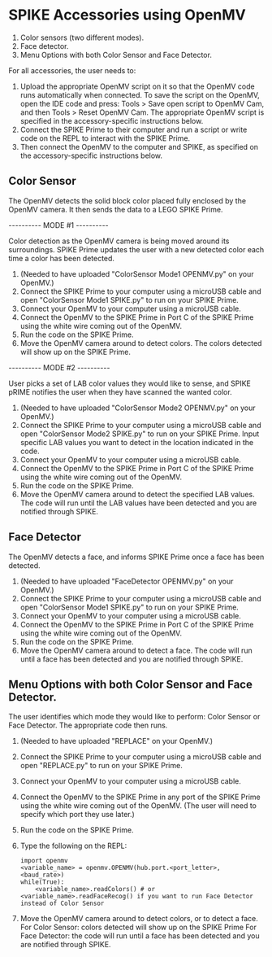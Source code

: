 # SPIKE Accessories using OpenMV

1. Color sensors (two different modes).
2. Face detector.
3. Menu Options with both Color Sensor and Face Detector.

For all accessories, the user needs to:

1. Upload the appropriate OpenMV script on it so that the OpenMV code runs automatically when connected. To save the script on the OpenMV, open the IDE code and press: Tools > Save open script to OpenMV Cam, and then Tools > Reset OpenMV Cam. The appropriate OpenMV script is specified in the accessory-specific instructions below.
2. Connect the SPIKE Prime to their computer and run a script or write code on the REPL to interact with the SPIKE Prime.
3. Then connect the OpenMV to the computer and SPIKE, as specified on the accessory-specific instructions below.

Color Sensor
------------

The OpenMV detects the solid block color placed fully enclosed by the OpenMV camera. It then sends the data to a LEGO SPIKE Prime.

---------- MODE #1 ----------

Color detection as the OpenMV camera is being moved around its surroundings. SPIKE Prime updates the user with a new detected color each time a color has been detected. 

1. (Needed to have uploaded "ColorSensor Mode1 OPENMV.py" on your OpenMV.)
2. Connect the SPIKE Prime to your computer using a microUSB cable and open "ColorSensor Mode1 SPIKE.py" to run on your SPIKE Prime.
3. Connect your OpenMV to your computer using a microUSB cable.
4. Connect the OpenMV to the SPIKE Prime in Port C of the SPIKE Prime using the white wire coming out of the OpenMV.
5. Run the code on the SPIKE Prime.
6. Move the OpenMV camera around to detect colors. The colors detected will show up on the SPIKE Prime.

---------- MODE #2 ----------

User picks a set of LAB color values they would like to sense, and SPIKE pRIME notifies the user when they have scanned the wanted color. 

1. (Needed to have uploaded "ColorSensor Mode2 OPENMV.py" on your OpenMV.)
2. Connect the SPIKE Prime to your computer using a microUSB cable and open "ColorSensor Mode2 SPIKE.py" to run on your SPIKE Prime. Input specific LAB values you want to detect in the location indicated in the code.
3. Connect your OpenMV to your computer using a microUSB cable.
4. Connect the OpenMV to the SPIKE Prime in Port C of the SPIKE Prime using the white wire coming out of the OpenMV.
5. Run the code on the SPIKE Prime.
6. Move the OpenMV camera around to detect the specified LAB values. The code will run until the LAB values have been detected and you are notified through SPIKE.

Face Detector
--------------- 

The OpenMV detects a face, and informs SPIKE Prime once a face has been detected.

1. (Needed to have uploaded "FaceDetector OPENMV.py" on your OpenMV.)
2. Connect the SPIKE Prime to your computer using a microUSB cable and open "ColorSensor Mode1 SPIKE.py" to run on your SPIKE Prime.
3. Connect your OpenMV to your computer using a microUSB cable.
4. Connect the OpenMV to the SPIKE Prime in Port C of the SPIKE Prime using the white wire coming out of the OpenMV.
5. Run the code on the SPIKE Prime.
6. Move the OpenMV camera around to detect a face. The code will run until a face has been detected and you are notified through SPIKE. 

Menu Options with both Color Sensor and Face Detector.
----------------

The user identifies which mode they would like to perform: Color Sensor or Face Detector. The appropriate code then runs.

1. (Needed to have uploaded "REPLACE" on your OpenMV.)
2. Connect the SPIKE Prime to your computer using a microUSB cable and open "REPLACE.py" to run on your SPIKE Prime.
3. Connect your OpenMV to your computer using a microUSB cable.
4. Connect the OpenMV to the SPIKE Prime in any port of the SPIKE Prime using the white wire coming out of the OpenMV. (The user will need to specify which port they use later.)
5. Run the code on the SPIKE Prime.
6. Type the following on the REPL:

       import openmv
       <variable_name> = openmv.OPENMV(hub.port.<port_letter>, <baud_rate>)
       while(True):
           <variable_name>.readColors() # or <variable_name>.readFaceRecog() if you want to run Face Detector instead of Color Sensor
           
    
7. Move the OpenMV camera around to detect colors, or to detect a face. 
   For Color Sensor: colors detected will show up on the SPIKE Prime
   For Face Detector: the code will run until a face has been detected and you are notified through SPIKE. 
